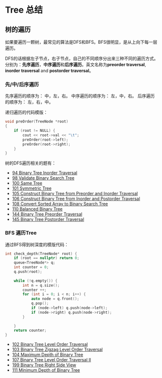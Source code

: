 # Tree 总结

## 树的遍历

如果要遍历一颗树，最常见的算法是DFS和BFS。BFS很明显，是从上向下每一层遍历。

DFS的话根据左子节点，右子节点，自己的不同顺序分出来三种不同的遍历方式。分别为：**先序遍历**，**中序遍历**和**后序遍历**。英文名称为**preorder traversal**, **inorder traversal** and **postorder traversal**。

### 先/中/后序遍历

先序遍历的顺序为： 中，左，右。
中序遍历的顺序为： 左，中，右。
后序遍历的顺序为： 左，右，中。

递归遍历的代码模版：

```cpp
void preOrder(TreeNode *root) 
{
    if (root != NULL) {
        cout << root->val << "\t";
        preOrder(root->left);
        preOrder(root->right);
    }
}
```

树的DFS遍历相关的题有：
- [94 Binary Tree Inorder Traversal](https://leetcode.com/problems/binary-tree-inorder-traversal)
- [98 Validate Binary Search Tree](https://leetcode.com/problems/validate-binary-search-tree/)
- [100 Same Tree](https://leetcode.com/problems/same-tree/)
- [101 Symmetric Tree](https://leetcode.com/problems/symmetric-tree/)
- [105 Construct Binary Tree from Preorder and Inorder Traversal](https://leetcode.com/problems/construct-binary-tree-from-preorder-and-inorder-traversal)
- [106 Construct Binary Tree from Inorder and Postorder Traversal](https://leetcode.com/problems/construct-binary-tree-from-inorder-and-postorder-traversal)
- [108 Convert Sorted Array to Binary Search Tree](https://leetcode.com/problems/convert-sorted-array-to-binary-search-tree/)
- [110 Balanced Binary Tree](https://leetcode.com/problems/balanced-binary-tree/)
- [144 Binary Tree Preorder Traversal](https://leetcode.com/problems/binary-tree-preorder-traversal/)
- [145 Binary Tree Postorder Traversal](https://leetcode.com/problems/binary-tree-postorder-traversal)


### BFS 遍历Tree

通过BFS得到树深度的模版代码：

```cpp
int check_depth(TreeNode* root) {
    if (root == nullptr) return 0;
    queue<TreeNode*> q;
    int counter = 0;
    q.push(root);
        
    while (!q.empty()) {
        int n = q.size();
        counter ++;
        for (int i = 0; i < n; i++) {
            auto node = q.front();
            q.pop();
            if (node->left) q.push(node->left);
            if (node->right) q.push(node->right);
        }
    
    }   
    return counter;
}
```


- [102 Binary Tree Level Order Traversal](https://leetcode.com/problems/binary-tree-level-order-traversal)
- [103 Binary Tree Zigzag Level Order Traversal](https://leetcode.com/problems/binary-tree-zigzag-level-order-traversal)
- [104 Maximum Depth of Binary Tree](https://leetcode.com/problems/maximum-depth-of-binary-tree)
- [107 Binary Tree Level Order Traversal II](https://leetcode.com/problems/binary-tree-level-order-traversal-ii)
- [199 Binary Tree Right Side View](https://leetcode.com/problems/binary-tree-right-side-view)
- [111 Minimum Depth of Binary Tree](https://leetcode.com/problems/minimum-depth-of-binary-tree/)